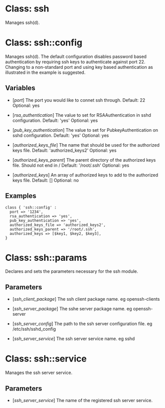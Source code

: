 Class: ssh
=
Manages ssh(d).

Class: ssh::config
=
Manages ssh(d). The default configuration disables password based
authentication by requiring ssh keys to authenticate against port 22. Changing
to a non-standard port and using key based authentication as illustrated in
the example is suggested.

Variables
-
 * [*port*]
   The port you would like to connet ssh through.
   Default: 22
   Optional: yes

 * [*rsa_authentication*]
   The value to set for RSAAuthentication in sshd configuration.
   Default: 'yes'
   Optional: yes

 * [*pub_key_authentication*]
   The value to set for PubkeyAuthentication on sshd configuration.
   Default: 'yes'
   Optional: yes

 * [*authorized_keys_file*]
   The name that should be used for the authorized keys file.
   Default: 'authorized_keys2'
   Optional: yes

 * [*authorized_keys_parent*]
   The parent directory of the authorized keys file. Should not end in /
   Default: '/root/.ssh'
   Optional: yes

 * [*authorized_keys*]
   An array of authorized keys to add to the authorized keys file.
   Default: []
   Optional: no

Examples
-
    class { 'ssh::config' :
      port => '1234',
      rsa_authentication => 'yes',
      pub_key_authentication => 'yes',
      authorized_keys_file => 'authorized_keys2',
      authorized_keys_parent => '/root/.ssh',
      authorized_keys => [$key1, $key2, $key3],
    }

Class: ssh::params
=
Declares and sets the parameters necessary for the ssh module.

Parameters
-


 * [*ssh_client_package*]
   The ssh client package name. eg openssh-clients

 * [*ssh_server_package*]
   The sshe server package name. eg openssh-server

 * [*ssh_server_config*]
   The path to the ssh server configuration file. eg /etc/ssh/sshd_config

 * [*ssh_server_service*]
   The ssh server service name. eg sshd

Class: ssh::service
=
Manages the ssh server service.

Parameters
-

 * [*ssh_server_service*]
   The name of the registered ssh server service.

